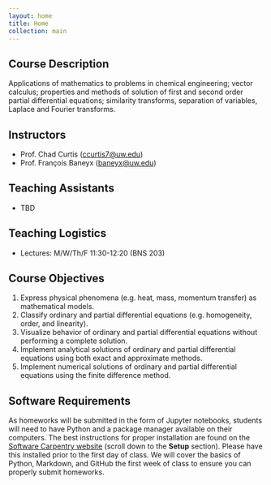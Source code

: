 ```yaml
---
layout: home
title: Home
collection: main
---
```


## Course Description

Applications of mathematics to problems in chemical engineering; vector calculus; properties and methods of solution of first and second order partial differential equations; similarity transforms, separation of variables, Laplace and Fourier transforms.

## Instructors

- Prof. Chad Curtis (ccurtis7@uw.edu)
- Prof. Fran&#231;ois Baneyx (baneyx@uw.edu)

## Teaching Assistants

- TBD

## Teaching Logistics

- Lectures: M/W/Th/F 11:30-12:20 (BNS 203)

## Course Objectives

1. Express physical phenomena (e.g. heat, mass, momentum transfer) as mathematical models.
2. Classify ordinary and partial differential equations (e.g. homogeneity, order, and linearity).
3. Visualize behavior of ordinary and partial differential equations without performing a complete solution.
4. Implement analytical solutions of ordinary and partial differential equations using both exact and approximate methods.
5. Implement numerical solutions of ordinary and partial differential equations using the finite difference method.

## Software Requirements

As homeworks will be submitted in the form of Jupyter notebooks, students will need to have Python and a package manager available on their computers. The best instructions for proper installation are found on the [Software Carpentry website](https://uwescience.github.io/2019-01-15-uw/) (scroll down to the **Setup** section). Please have this installed prior to the first day of class. We will cover the basics of Python, Markdown, and GitHub the first week of class to ensure you can properly submit homeworks.



<div class="home">

</div>
